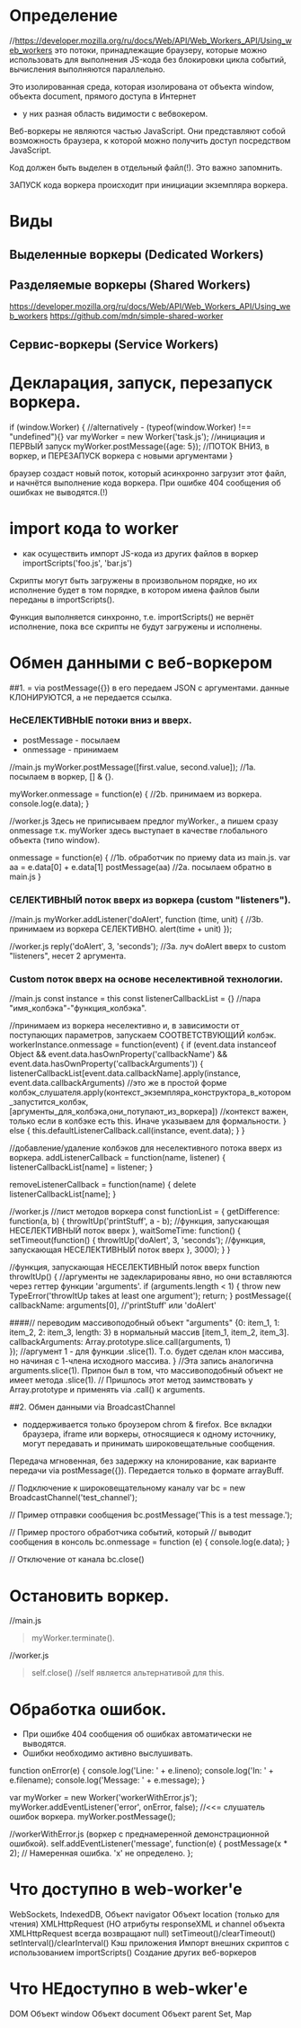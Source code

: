 # Определение
//https://developer.mozilla.org/ru/docs/Web/API/Web_Workers_API/Using_web_workers
это потоки, принадлежащие браузеру, которые можно использовать для выполнения JS-кода 
без блокировки цикла событий, вычисления выполняются параллельно.

Это изолированная среда, которая изолирована от 
объекта window, 
объекта document, 
прямого доступа в Интернет 
- у них разная область видимости с вебвокером.


Веб-воркеры не являются частью JavaScript. 
Они представляют собой возможность браузера, к которой можно получить доступ посредством JavaScript.

Код должен быть выделен в отдельный файл(!). Это важно запомнить.

ЗАПУСК кода воркера происходит при инициации экземпляра воркера.


# Виды
## Выделенные воркеры (Dedicated Workers)


## Разделяемые воркеры (Shared Workers)
https://developer.mozilla.org/ru/docs/Web/API/Web_Workers_API/Using_web_workers
https://github.com/mdn/simple-shared-worker

## Сервис-воркеры (Service Workers)



# Декларация, запуск, перезапуск воркера.
if (window.Worker) {                               //alternatively - (typeof(window.Worker) !== "undefined"){}
  var myWorker = new Worker('task.js');            //инициация и ПЕРВЫЙ запуск
  myWorker.postMessage({age: 5});                  //ПОТОК ВНИЗ, в воркер, и ПЕРЕЗАПУСК воркера с новыми аргументами
}

браузер создаст новый поток, который асинхронно загрузит этот файл, и 
начнётся выполнение кода воркера. 
При ошибке 404 сообщения об ошибках не выводятся.(!)




# import кода to worker
- как осуществить импорт JS-кода из других файлов в воркер
importScripts('foo.js', 'bar.js')

Скрипты могут быть загружены в произвольном порядке, 
но их исполнение будет в  том порядке, в котором имена файлов были переданы в importScripts(). 

Функция выполняется синхронно, т.е.
importScripts() не вернёт исполнение, пока все скрипты не будут загружены и исполнены.




# Обмен данными с веб-воркером
##1. = via postMessage({})
в его передаем JSON с аргументами.
данные КЛОНИРУЮТСЯ, а не передается ссылка.

### НеСЕЛЕКТИВНЫЕ потоки вниз и вверх.
- postMessage - посылаем
- onmessage - принимаем

//main.js
myWorker.postMessage([first.value, second.value]);    //1a. посылаем в воркер, [] & {}.

myWorker.onmessage = function(e) {                //2b. принимаем из воркера.
  console.log(e.data);
}


//worker.js
Здесь не приписываем предлог myWorker., а пишем сразу onmessage
т.к. myWorker здесь выступает в качестве глобального объекта (типо window).

onmessage = function(e) {           //1b. обработчик по приему data из main.js.
  var aa = e.data[0] + e.data[1]
  postMessage(aa)                  //2a. посылаем обратно в main.js
}



### СЕЛЕКТИВНЫЙ поток вверх из воркера (custom "listeners").
//main.js
myWorker.addListener('doAlert', function (time, unit) {       //3b. принимаем из воркера СЕЛЕКТИВНО.
  alert(time + unit)
});


//worker.js
reply('doAlert', 3, 'seconds');       //3a. луч doAlert вверх to custom "listeners", несет 2 аргумента.




### Custom поток вверх на основе неселективной технологии.
//main.js
const instance = this
const listenerCallbackList = {}    //пара "имя_колбэка"-"функция_колбэка".

//принимаем из воркера неселективно и, в зависимости от поступающих параметров, запускаем СООТВЕТСТВУЮЩИЙ колбэк.
workerInstance.onmessage = function(event) {
  if (event.data instanceof Object &&
    event.data.hasOwnProperty('callbackName') &&
    event.data.hasOwnProperty('callbackArguments')) {
      listenerCallbackList[event.data.callbackName].apply(instance, event.data.callbackArguments)
      //это же в простой форме
      колбэк_слушателя.apply(контекст_экземпляра_конструктора_в_котором_запустится_колбэк, [аргументы_для_колбэка,они_потупают_из_воркера])   //контекст важен, только если в колбэке есть this. Иначе указываем для формальности.
   } else {
     this.defaultListenerCallback.call(instance, event.data);
   }
}

//добавление/удаление колбэков для неселективного потока вверх из воркера.
addListenerCallback = function(name, listener) {
  listenerCallbackList[name] = listener;
}

removeListenerCallback = function(name) {
  delete listenerCallbackList[name];
}


//worker.js
//лист методов воркера
const functionList = {
  getDifference: function(a, b) {
    throwItUp('printStuff', a - b);           //функция, запускающая НЕСЕЛЕКТИВНЫЙ поток вверх
  },
  waitSomeTime: function() {
    setTimeout(function() {
      throwItUp('doAlert', 3, 'seconds');       //функция, запускающая НЕСЕЛЕКТИВНЫЙ поток вверх
    }, 3000);
  }
}

//функция, запускающая НЕСЕЛЕКТИВНЫЙ поток вверх
function throwItUp() {   //аргументы не задекларированы явно, но они вставляются через геттер функции 'arguments'.
  if (arguments.length < 1) {
    throw new TypeError('throwItUp takes at least one argument');
      return;
  }
  postMessage({
    callbackName: arguments[0],    //'printStuff' или 'doAlert'

####// переводим массивоподобный объект "arguments" {0: item_1, 1: item_2, 2: item_3, length: 3} в нормальный массив [item_1, item_2, item_3].
    callbackArguments: Array.prototype.slice.call(arguments, 1)       
  });                                                                     //аргумент 1 - для функции .slice(1). Т.о. будет сделан клон массива, но начиная с 1-члена исходного массива.
}                                                                        //Эта запись аналогична arguments.slice(1). Припон был в том, что массивоподобный объект не имеет метода .slice(1).
                                                                       // Пришлось этот метод заимствовать у Array.prototype и применять via .call() к arguments.







##2. Обмен данными via  BroadcastChannel
- поддерживается только броузером chrom & firefox.
Все вкладки браузера, iframe или воркеры, относящиеся к одному источнику, 
могут передавать и принимать широковещательные сообщения.
  
Передача мгновенная, без задержку на клонирование, как варианте передачи via postMessage({}).
Передается только в формате arrayBuff.

// Подключение к широковещательному каналу
var bc = new BroadcastChannel('test_channel');

// Пример отправки сообщения
bc.postMessage('This is a test message.');

// Пример простого обработчика событий, который
// выводит сообщения в консоль
bc.onmessage = function (e) {
console.log(e.data);
}

// Отключение от канала
bc.close()





# Остановить воркер.
//main.js
>  myWorker.terminate().

//worker.js
>  self.close()     //self является альтернативой для this.




# Обработка ошибок.
- При ошибке 404 сообщения об ошибках автоматически не выводятся.
- Ошибки необходимо активно выслушивать.

function onError(e) {
console.log('Line: ' + e.lineno);
console.log('In: ' + e.filename);
console.log('Message: ' + e.message);
}

var myWorker = new Worker('workerWithError.js');
myWorker.addEventListener('error', onError, false);        //<<= слушатель ошибок воркера.
myWorker.postMessage();


//workerWithError.js  (воркер с преднамеренной демонстрационной ошибкой).
self.addEventListener('message', function(e) {
  postMessage(x * 2);       // Намеренная ошибка. 'x' не определено.
};




# Что доступно в web-worker'e
WebSockets,
IndexedDB,
Объект navigator
Объект location (только для чтения)
XMLHttpRequest (НО атрибуты responseXML и channel объекта XMLHttpRequest всегда возвращают null)
setTimeout()/clearTimeout()
setInterval()/clearInterval()
Кэш приложения
Импорт внешних скриптов с использованием importScripts()
Создание других веб-воркеров




# Что НЕдоступно в web-wker'e
DOM
Объект window
Объект document
Объект parent
Set, Map




 






